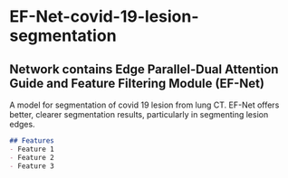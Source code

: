 # EF-Net-covid-19-lesion-segmentation

## Network contains Edge Parallel-Dual Attention Guide and Feature Filtering Module (EF-Net)
A model for segmentation of covid 19 lesion from lung CT.
EF-Net offers better, clearer segmentation results, particularly in segmenting lesion edges.
```markdown
## Features
- Feature 1
- Feature 2
- Feature 3
